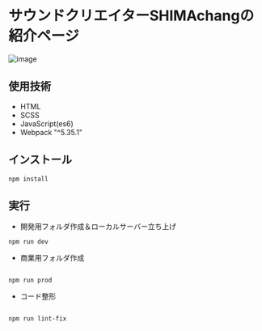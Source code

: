 # サウンドクリエイターSHIMAchangの紹介ページ
![image](https://user-images.githubusercontent.com/79071305/116765532-99de5800-aa60-11eb-8214-45c2fb007fbf.png
)

## 使用技術
* HTML
* SCSS
* JavaScript(es6)
* Webpack "^5.35.1"

## インストール
```
npm install
```

## 実行
* 開発用フォルダ作成＆ローカルサーバー立ち上げ
```
npm run dev
```
* 商業用フォルダ作成
```

npm run prod
```

* コード整形
```

npm run lint-fix
```
